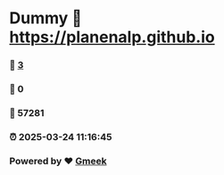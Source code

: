 # Dummy :link: https://planenalp.github.io 
### :page_facing_up: [3](https://planenalp.github.io/tag.html) 
### :speech_balloon: 0 
### :hibiscus: 57281 
### :alarm_clock: 2025-03-24 11:16:45 
### Powered by :heart: [Gmeek](https://github.com/Meekdai/Gmeek)
